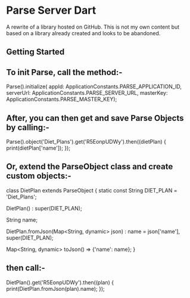 # Parse Server Dart
A rewrite of a library hosted on GitHub. This is not my own content but based on a library already created and looks to be abandoned.

## Getting Started

## To init Parse, call the method:-

Parse().initialize(
        appId: ApplicationConstants.PARSE_APPLICATION_ID,
        serverUrl: ApplicationConstants.PARSE_SERVER_URL,
        masterKey: ApplicationConstants.PARSE_MASTER_KEY);


## After, you can then get and save Parse Objects by calling:-

Parse().object('Diet_Plans').get('R5EonpUDWy').then((dietPlan) {
      print(dietPlan['name']);
});

## Or, extend the ParseObject class and create custom objects:-

class DietPlan extends ParseObject {
  static const String DIET_PLAN = 'Diet_Plans';

  DietPlan() : super(DIET_PLAN);

  String name;

  DietPlan.fromJson(Map<String, dynamic> json)
      : name = json['name'],
        super(DIET_PLAN);

  Map<String, dynamic> toJson() => {'name': name};
}

## then call:-

DietPlan().get('R5EonpUDWy').then((plan) {
      print(DietPlan.fromJson(plan).name);
});
